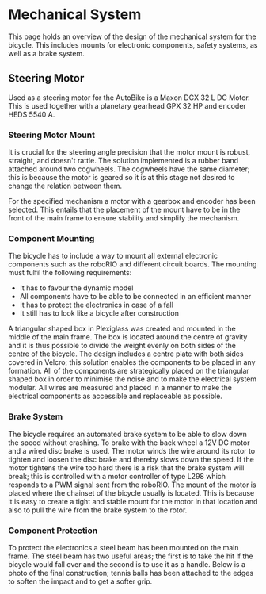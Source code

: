 # Mechanical System

This page holds an overview of the design of the mechanical system for the bicycle. This includes mounts for electronic components, safety systems, as well as a brake system.

## Steering Motor

Used as a steering motor for the AutoBike is a Maxon DCX 32 L DC Motor. This is used together with a planetary gearhead GPX 32 HP and encoder HEDS 5540 A.

### Steering Motor Mount

It is crucial for the steering angle precision that the motor mount is robust, straight, and doesn't rattle. The solution implemented is a rubber band attached around two cogwheels. The cogwheels have the same diameter; this is because the motor is geared so it is at this stage not desired to change the relation between them.

For the specified mechanism a motor with a gearbox and encoder has been selected. This entails that the placement of the mount have to be in the front of the main frame to ensure stability and simplify the mechanism.

### Component Mounting

The bicycle has to include a way to mount all external electronic components such as the roboRIO and different circuit boards. The mounting must fulfil the following requirements:

- It has to favour the dynamic model
- All components have to be able to be connected in an efficient manner
- It has to protect the electronics in case of a fall
- It still has to look like a bicycle after construction

A triangular shaped box in Plexiglass was created and mounted in the middle of the main frame. The box is located around the centre of gravity and it is thus possible to divide the weight evenly on both sides of the centre of the bicycle. The design includes a centre plate with both sides covered in Velcro; this solution enables the components to be placed in any formation. All of the components are strategically placed on the triangular shaped box in order to minimise the noise and to make the electrical system modular. All wires are measured and placed in a manner to make the electrical components as accessible and replaceable as possible.

### Brake System

The bicycle requires an automated brake system to be able to slow down the speed without crashing. To brake with the back wheel a 12V DC motor and a wired disc brake is used. The motor winds the wire around its rotor to tighten and loosen the disc brake and thereby slows down the speed. If the motor tightens the wire too hard there is a risk that the brake system will break; this is controlled with a motor controller of type L298 which responds to a PWM signal sent from the roboRIO. The mount of the motor is placed where the chainset of the bicycle usually is located. This is because it is easy to create a tight and stable mount for the motor in that location and also to pull the wire from the brake system to the rotor.

### Component Protection

To protect the electronics a steel beam has been mounted on the main frame. The steel beam has two useful areas; the first is to take the hit if the bicycle would fall over and the second is to use it as a handle. Below is a photo of the final construction; tennis balls has been attached to the edges to soften the impact and to get a softer grip.

